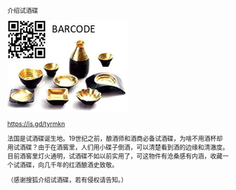 介绍试酒碟


![介绍试酒碟](https://github.com/ywangnccu/ywang/blob/main/images/TASTEVIN.jpg)

https://is.gd/tyrmkn

法国是试酒碟诞生地。19世纪之前，酿酒师和酒商必备试酒碟，为啥不用酒杯却用试酒碟？由于在酒窖里，人们用小碟子倒酒，可以清楚看到酒的边缘和清澈度。目前酒窖里灯火通明，试酒碟不如以前实用了，可这物件有沧桑感有内涵，收藏一个试酒碟，向几千年的红酒酿酒史致敬。


（感谢搜狐介绍试酒碟，若有侵权请告知。）
